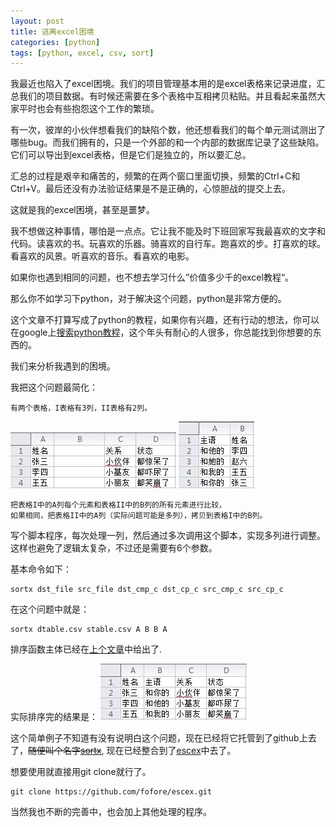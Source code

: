 ```yaml
---
layout: post
title: 逃离excel困境
categories: [python]
tags: [python, excel, csv, sort] 
---
```


我最近也陷入了excel困境。我们的项目管理基本用的是excel表格来记录进度，汇总我们的项目数据。有时候还需要在多个表格中互相拷贝粘贴。并且看起来虽然大家平时也会有些抱怨这个工作的繁琐。

有一次，彼岸的小伙伴想看我们的缺陷个数，他还想看我们的每个单元测试测出了哪些bug。而我们拥有的，只是一个外部的和一个内部的数据库记录了这些缺陷。它们可以导出到excel表格，但是它们是独立的，所以要汇总。

汇总的过程是艰辛和痛苦的，频繁的在两个窗口里面切换，频繁的Ctrl+C和Ctrl+V。最后还没有办法验证结果是不是正确的，心惊胆战的提交上去。

这就是我的excel困境，甚至是噩梦。

我不想做这种事情，哪怕是一点点。它让我不能及时下班回家写我最喜欢的文字和代码。读喜欢的书。玩喜欢的乐器。骑喜欢的自行车。跑喜欢的步。打喜欢的球。看喜欢的风景。听喜欢的音乐。看喜欢的电影。

如果你也遇到相同的问题，也不想去学习什么”价值多少千的excel教程“。
 
那么你不如学习下python，对于解决这个问题，python是非常方便的。

这个文章不打算写成了python的教程，如果你有兴趣，还有行动的想法，你可以在google上[搜索python教程](https://www.google.com.hk/search?q=python+%E6%95%99%E7%A8%8B&oq=python+%E6%95%99%E7%A8%8B&aqs=chrome.0.57j0l3.1772j0&sourceid=chrome&ie=UTF-8)，这个年头有耐心的人很多，你总能找到你想要的东西的。

我们来分析我遇到的困境。

我把这个问题最简化：

    有两个表格，I表格有3列，II表格有2列。

![I表格](/images/dtable.jpg)
![II表格](/images/atable.jpg)

    把表格I中的A列每个元素和表格II中的B列的所有元素进行比较，
    如果相同，把表格II中的A列（实际问题可能是多列），拷贝到表格I中的B列。

写个脚本程序，每次处理一列，然后通过多次调用这个脚本，实现多列进行调整。这样也避免了逻辑太复杂，不过还是需要有6个参数。

基本命令如下：

    sortx dst_file src_file dst_cmp_c dst_cp_c src_cmp_c src_cp_c

在这个问题中就是：
    
    sortx dtable.csv stable.csv A B B A

排序函数主体已经在[上个文章](http://fofore.com/2013/07/do-not-sort-manully/)中给出了.

实际排序完的结果是：
![sorted](/images/sorted.jpg)

这个简单例子不知道有没有说明白这个问题，现在已经将它托管到了github上去了，~~随便叫个名字[sortx](https://github.com/fofore/sortx)~~, 现在已经整合到了[escex](https://github.com/fofore/escex)中去了。

想要使用就直接用git clone就行了。

    git clone https://github.com/fofore/escex.git

当然我也不断的完善中，也会加上其他处理的程序。

